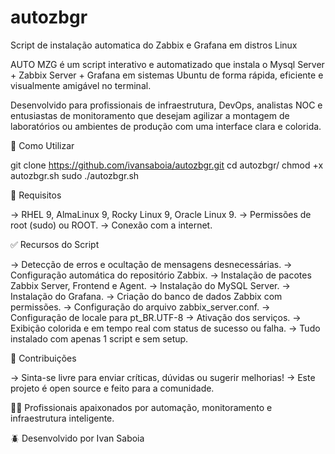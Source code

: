 # autozbgr
Script de instalação automatica do Zabbix e Grafana em distros Linux

AUTO MZG é um script interativo e automatizado que instala o Mysql Server + Zabbix Server + Grafana em sistemas Ubuntu de forma rápida, eficiente e visualmente amigável no terminal.

Desenvolvido para profissionais de infraestrutura, DevOps, analistas NOC e entusiastas de monitoramento que desejam agilizar a montagem de laboratórios ou ambientes de produção com uma interface clara e colorida.


📂 Como Utilizar

git clone https://github.com/ivansaboia/autozbgr.git
cd autozbgr/
chmod +x autozbgr.sh
sudo ./autozbgr.sh



🔧 Requisitos

→ RHEL 9, AlmaLinux 9, Rocky Linux 9, Oracle Linux 9.
→ Permissões de root (sudo) ou ROOT.
→ Conexão com a internet.


✅ Recursos do Script

→ Detecção de erros e ocultação de mensagens desnecessárias.
→ Configuração automática do repositório Zabbix.
→ Instalação de pacotes Zabbix Server, Frontend e Agent.
→ Instalação do MySQL Server.
→ Instalação do Grafana.
→ Criação do banco de dados Zabbix com permissões.
→ Configuração do arquivo zabbix_server.conf.
→ Configuração de locale para pt_BR.UTF-8
→ Ativação dos serviços.
→ Exibição colorida e em tempo real com status de sucesso ou falha.
→ Tudo instalado com apenas 1 script e sem setup.


🤝 Contribuições

→ Sinta-se livre para enviar críticas, dúvidas ou sugerir melhorias!
→ Este projeto é open source e feito para a comunidade.


🧑‍💻 Profissionais apaixonados por automação, monitoramento e infraestrutura inteligente.

🪲 Desenvolvido por Ivan Saboia
